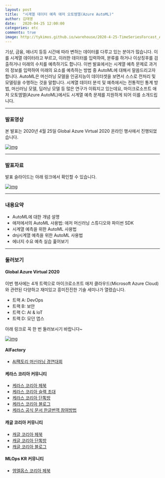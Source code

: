 ```yaml
---
layout: post
title:  "시계열 데이터 예측 애저 오토엠엘(Azure AutoML)"
author: 김태영
date:   2020-04-25 12:00:00
categories: etc
comments: true
image: http://tykimos.github.io/warehouse/2020-4-25-TimeSeriesForcast_Azure_AutoML_title1.png
---
```


기상, 금융, 에너지 등등 시간에 따라 변하는 데이터를 다루고 있는 분야가 많습니다. 이를 시계열 데이터라고 부르고, 이러한 데이터를 입력하여, 분류를 하거나 이상징후를 검출하거나 미래의 수치를 예측하기도 합니다. 이번 발표에서는 시계열 예측 문제로 과거의 정보를 입력하여 미래의 요소를 예측하는 방법 중 AutoML에 대해서 말씀드리고자 합니다. AutoML은 머신러닝 모델을 인공지능이 데이터셋을 보면서 스스로 전처리 및 모델링을 수행하는 것을 말합니다. 시계열 데이터 분석 및 예측에서는 전통적인 통계 방법, 머신러닝 모델, 딥러닝 모델 등 많은 연구가 이뤄지고 있는데요, 마이크로소프트 애저 오토엠엘(Azure AutoML)에서도 시계열 예측 문제를 지원하게 되어 이를 소개드립니다.

---
### 발표영상

본 발표는 2020년 4월 25일 Global Azure Virtual 2020 온라인 행사에서 진행되었습니다.

[![img](http://tykimos.github.io/warehouse/2020-4-25-TimeSeriesForcast_Azure_AutoML_1.png)](https://youtu.be/C-HVF9TkcLQ)

---
### 발표자료

발표 슬라이드는 아래 링크에서 확인할 수 있습니다.

[![img](http://tykimos.github.io/warehouse/2020-4-25-TimeSeriesForcast_Azure_AutoML_title1.png)](https://docs.google.com/presentation/d/1XvdwZpkPoxjVyI3Ld7KOX9yfse2xoeoTFTEg8YmUvDE/edit?usp=sharing)

---
### 내용요약

* AutoML에 대한 개념 설명
* 애저에서의 AutoML 사용법: 애저 머신러닝 스튜디오와 파이썬 SDK
* 시계열 예측을 위한 AutoML 사용법
* dnj시계열 예측을 위한 AutoML 사용법
* 에너지 수요 예측 실습 훑어보기

---
### 둘러보기

#### Global Azure Virtual 2020

이번 행사에는 4개 트랙으로 마이크로소프트 애저 클라우드(Microsoft Azure Cloud)와 관련된 다양하고 재미있고 흥미진진한 기술 세미나가 열렸습니다.

* 트랙 A: DevOps
* 트랙 B: 보안
* 트랙 C: AI & IoT
* 트랙 D: 모던 앱스

아래 링크로 꼭 한 번 둘러보시기 바랍니다~

[![img](http://tykimos.github.io/warehouse/2020-4-25-TimeSeriesForcast_Azure_AutoML_2.png)](https://github.com/krazure/gab2020kr/blob/master/README.md?fbclid=IwAR3VHyVtqVjsKiNi91sod9yDP_PNzQWscAwcfVZVP9LauUuZAV0xTaJTA3A)

#### AIFactory

* [AI팩토리 머신러닝 경연대회](http://aifactory.space)

#### 케라스 코리아 커뮤니티

* [케라스 코리아 페북](https://www.facebook.com/groups/KerasKorea/)
* [케라스 코리아 슬랙 초대](https://join.slack.com/t/keraskorea/shared_invite/enQtNTUzMTUxMzIyMzg4LWQ3YmQ1YTdmNTYxOTAwZTExNmFmOGM3M2QyMjIyNzYwYTY2YTY2ZjBlNDNlZDdmMTU0NGVjYzFkMWYxNzE0ZDA)
* [케라스 코리아 단톡방](https://open.kakao.com/o/g93MSBV)
* [케라스 코리아 블로그](http://keraskorea.github.io)
* [케라스 공식 문서 한글번역 참여방법](https://tykimos.github.io/2019/02/06/Contribution_of_Keras_Document_to_Korean_Translation/)

#### 캐글 코리아 커뮤니티

* [캐글 코리아 페북](https://www.facebook.com/groups/KaggleKoreaOpenGroup/)
* [캐글 코리아 단톡방](https://open.kakao.com/o/gP24T89)
* [캐글 코리아 블로그](https://kaggle-kr.tistory.com/)

#### MLOps KR 커뮤니티

* [엠엘옵스 코리아 페북](https://www.facebook.com/groups/MLOpsKR/)
